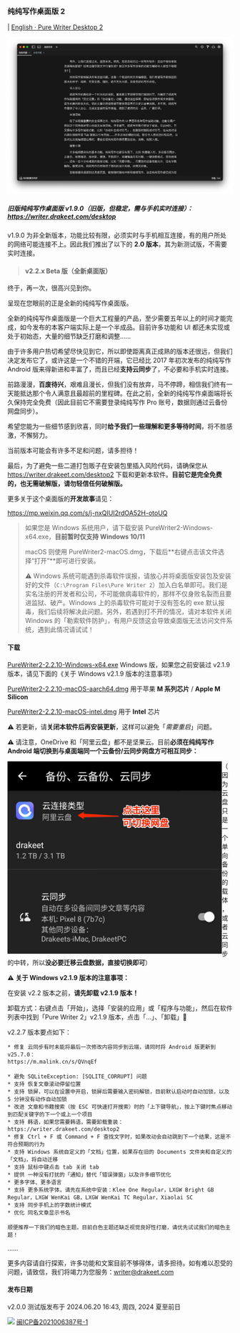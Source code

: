 ### 纯纯写作桌面版 2

| [English · Pure Writer Desktop 2](/desktop2_en)

![Preview](/images/desktop2dark.png)

##### 旧版纯纯写作桌面版 v1.9.0（旧版，但稳定，需与手机实时连接）：https://writer.drakeet.com/desktop

v1.9.0 为非全新版本，功能比较有限，必须实时与手机相互连接，有的用户所处的网络可能连接不上。因此我们推出了以下的 **2.0 版本**，其为新测试版，不需要实时连接。

>#### v2.2.x Beta 版（全新桌面版）

终于，再一次，很高兴见到你。

呈现在您眼前的正是全新的纯纯写作桌面版。

全新的纯纯写作桌面版是一个巨大工程量的产品，至少需要五年以上的时间才能完成，如今发布的本客户端实际上是一个半成品。目前许多功能和 UI 都还未实现或处于初始态，大量的细节缺乏打磨和调整……

由于许多用户热切希望尽快见到它，所以即使距离真正成熟的版本还很远，但我们决定发布它了，或许这是一个不错的开端，它已经比 2017 年初次发布的纯纯写作 Android 版来得新进和丰富了，而且已经**支持云同步**了，不必要和手机实时连接。

前路漫漫，**百废待兴**，艰难且漫长，但我们没有放弃，马不停蹄，相信我们终有一天能抵达那个令人满意且最超前的里程碑。在此之前，全新的纯纯写作桌面端将长久保持完全免费（因此目前它不需要登录纯纯写作 Pro 账号，数据则通过云备份网盘同步）。

希望您能为一些细节感到欣喜，同时**给予我们一些理解和更多等待时间**，将不胜感激，不懈努力。

当前版本可能会有许多不足和问题，请多担待！

最后，为了避免一些二道打包贩子在安装包里插入风险代码，请确保您从 https://writer.drakeet.com/desktop2 下载和更新本软件。**目前它是完全免费的，也无需破解版，请勿轻信任何破解版。**

更多关于这个桌面版的**开发故事**请见：

https://mp.weixin.qq.com/s/j-nxQIUI2rdOA52H-otoUQ



> 如果您是 Windows 系统用户，请下载安装 PureWriter2-Windows-x64.exe，**目前暂时仅支持 Windows 10/11**
>
> macOS 则使用 PureWriter2-macOS.dmg，下载后**右键点击该文件选择“打开”**即可进行安装。
>
> ⚠️ Windows 系统可能遇到杀毒软件误报，请放心并将桌面版安装包及安装好的文件（`C:\Program Files\Pure Writer 2`）加入白名单即可。我们是实名注册的开发者和公司，不可能做病毒软件的，那样不仅身败名裂而且要进监狱、破产。Windows 上的杀毒软件可能对于没有签名的 exe 默认报毒，我们后续将解决此问题。另外，若遇到打不开的情况，请对本软件关闭 Windows 的「勒索软件防护」，有用户反馈这会导致桌面版无法访问文件系统，遇到此情况请试试！



#### 下载

[PureWriter2-2.2.10-Windows-x64.exe](https://kuromi2.oss-cn-shanghai.aliyuncs.com/PureWriter2-2.2.12-Windows-x64.exe)  Windows 版，如果您之前安装过 v2.1.9 版本，请见下面的《关于 Windows v2.1.9 版本的注意事项》

[PureWriter2-2.2.10-macOS-aarch64.dmg](https://kuromi2.oss-cn-shanghai.aliyuncs.com/PureWriter2-2.2.12-macOS-aarch64.dmg)  用于苹果 **M 系列芯片** / **Apple M Silicon**

[PureWriter2-2.2.10-macOS-intel.dmg](https://kuromi2.oss-cn-shanghai.aliyuncs.com/PureWriter2-2.2.12-macOS-x64.dmg)  用于 **Intel** 芯片

⚠️ 若更新，请**关闭本软件后再安装更新**，这样可以避免「*需要重启*」问题。

⚠️ 请注意，OneDrive 和「阿里云盘」都不是坚果云。目前**必须在纯纯写作 Android 端切换到与桌面端同一个云备份/云同步网盘方可相互同步：**

<img src="/images/DriveOnAndroidGuide.jpg" width=480 align="left"/>

（因为云盘只是一个单向备份的载体，或者云同步的中转，所以**没必要迁移云盘数据，直接切换即可**）



⚠️ **关于 Windows v2.1.9 版本的注意事项：**

在安装 v2.2 版本之前，**请先卸载 v2.1.9 版本！**

卸载方式：右键点击「开始」，选择「安装的应用」或「程序与功能」，然后在软件列表中找到「Pure Writer 2」v2.1.9 版本，点击「...」、「卸载」🙏



v2.2.7 版本要点如下：

```
* 修复 云同步有时未能将最后一次修改内容同步到云端，请同时将 Android 版更新到 v25.7.0：
https://m.malink.cn/s/QVnqEf

* 避免 SQLiteException: [SQLITE_CORRUPT] 问题
* 支持 恢复文章滚动停留位置
* 支持 锁屏，可以在设置中开启，锁屏后需要输入密码解锁，目前默认启动时自动加锁，以及 5 分钟没有动作自动加锁
* 改进 文章和书籍搜索（按 ESC 可快速打开搜索）时的「上下键导航」，按上下键时焦点移动到匹配关键字的下一个或上一个项目
* 支持 韩语，如果您需要韩语，需要卸载重装：https://writer.drakeet.com/desktop2
* 修复 Ctrl + F 或 Command + F 查找文字时，如果改动会自动跳到下一个结果，这是不符合预期的行为
* 支持 Windows 系统自定义的「文档」位置，如果存在旧的 Documents 文件夹和自定义的「文档」，将自动迁移
* 支持 鼠标中键点击 tab 关闭 tab
* 提供 一种没有打扰的「通知」替代「错误弹窗」以及许多细节优化
* 更多字体、更多语言
* 支持 更多系统字体，请先在系统中安装：Klee One Regular，LXGW Bright GB Regular，LXGW WenKai GB，LXGW WenKai TC Regular，Xiaolai SC
* 支持 同步手机上的字数统计模式
* 优化 同名文章显示书名

顺便推荐一下我们的暗色主题，目前白色主题还缺乏视觉良好性打磨，请优先试试我们的暗色主题！
```

……

更多内容请自行探索，许多功能和文案目前不够得体，请多担待。如有难以忍受的问题，请致信，我们将竭力为您服务：writer@drakeet.com



#### 发布日期

v2.0.0 测试版发布于 2024.06.20 16:43, 周四, 2024 夏至前日

















<img src="https://img.alicdn.com/tfs/TB1..50QpXXXXX7XpXXXXXXXXXX-40-40.png" width=22 /> [闽ICP备2021006387号-1](https://beian.miit.gov.cn/)
